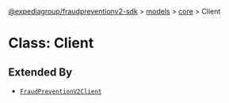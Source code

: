[@expediagroup/fraudpreventionv2-sdk](../../../index.md) > [models](../../index.md) > [core](../index.md) > Client

# Class: Client

## Extended By

-   [`FraudPreventionV2Client`](../../../client/classes/class.FraudPreventionV2Client.md)
